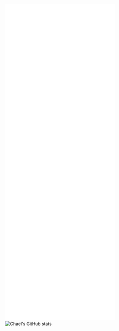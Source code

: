 ![Metrics](https://github.com/michaeljymsgutierrez/michaeljymsgutierrez/blob/main/github-metrics.svg)
![Chael's GitHub stats](https://github-readme-stats.vercel.app/api?username=michaeljymsgutierrez&theme=dark&show_icons=true)
